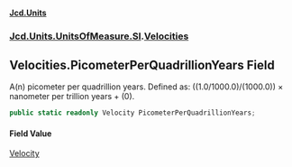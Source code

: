 #### [Jcd.Units](index.md 'index')
### [Jcd.Units.UnitsOfMeasure.SI](Jcd.Units.UnitsOfMeasure.SI.md 'Jcd.Units.UnitsOfMeasure.SI').[Velocities](Velocities.md 'Jcd.Units.UnitsOfMeasure.SI.Velocities')

## Velocities.PicometerPerQuadrillionYears Field

A(n) picometer per quadrillion years. Defined as: ((1.0/1000.0)/(1000.0)) × nanometer per trillion years + (0).

```csharp
public static readonly Velocity PicometerPerQuadrillionYears;
```

#### Field Value
[Velocity](Velocity.md 'Jcd.Units.UnitTypes.Velocity')